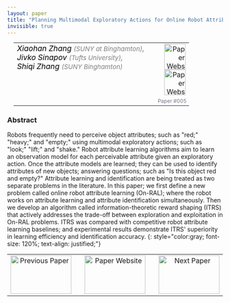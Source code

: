 ```yaml
---
layout: paper
title: "Planning Multimodal Exploratory Actions for Online Robot Attribute Learning"
invisible: true
---
```

<table width = "95%" style="padding-left: 15px; margin-left: auto; margin-right: 10px;">
<tr><td style = "vertical-align: top; padding-right: 25px;" rowspan="2">
<span style="color:black; font-size: 110%;"><i>
Xiaohan Zhang <span style="color:gray; font-size: 85%">(SUNY at Binghamton)</span><span style="color:gray; font-size: 100%">,</span><br>  Jivko Sinapov <span style="color:gray; font-size: 85%">(Tufts University)</span><span style="color:gray; font-size: 100%">,</span><br>  Shiqi Zhang <span style="color:gray; font-size: 85%">(SUNY Binghamton)</span>
</i></span>
</td>
<td style="text-align: right;"><a href="http://www.roboticsproceedings.org/rss17/p005.pdf"><img src="{{ site.baseurl }}/images/paper_link.png" alt="Paper Website" width = "50"  height = "60"/></a><br> <a href="https://sites.google.com/view/on-ral"><img src="{{ site.baseurl }}/images/website_link.png" alt="Paper Website" width = "50"  height = "60"/></a><br>    </td>
</tr>
<tr>
<td style="color:#777789; text-align:right; font-size: 75%; margin-right:10px;">Paper&nbsp;#005</td>
</tr>
</table>


### Abstract
Robots frequently need to perceive object attributes; such as "red;" "heavy;" and "empty;" using multimodal exploratory actions; such as "look;" "lift;" and "shake." Robot attribute learning algorithms aim to learn an observation model for each perceivable attribute given an exploratory action. Once the attribute models are learned; they can be used to identify attributes of new objects; answering questions; such as "Is this object red and empty?" Attribute learning and identification are being treated as two separate problems in the literature. In this paper; we first define a new problem called online robot attribute learning (On-RAL); where the robot works on attribute learning and attribute identification simultaneously. Then we develop an algorithm called information-theoretic reward shaping (ITRS) that actively addresses the trade-off between exploration and exploitation in On-RAL problems. ITRS was compared with competitive robot attribute learning baselines; and experimental results demonstrate ITRS' superiority in learning efficiency and identification accuracy.
{: style="color:gray; font-size: 120%; text-align: justified;"}



<table width="100%">
 <tr>
    <td style="width: 30%; text-align: center;"><a href="{{ site.baseurl }}/program/papers/004/">
<img src="{{ site.baseurl }}/images/previous_icon.png"
       alt="Previous Paper" width = "142"  height = "90"/> 
</a> </td>
<td style="text-align: center;"><a href="{{ site.baseurl }}/program/papers">
<img src="{{ site.baseurl }}/images/overview_icon.png"
       alt="Paper Website" width = "142"  height = "90"/> 
</a> </td>
    <td style="width: 30%; text-align: center;"><a href="{{ site.baseurl }}/program/papers/006/">
    <img src="{{ site.baseurl }}/images/next_icon.png"
        alt="Next Paper" width = "142"  height = "90"/>
    </a></td>
</tr>
</table>